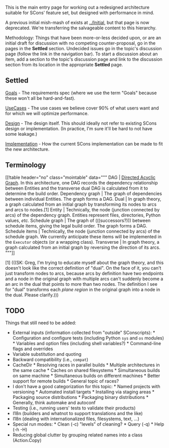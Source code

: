 
This is the main entry page for working out a redesigned architecture suitable for SCons' feature set, but designed with performance in mind. 

A previous initial mish-mash of exists at [../Initial](DeveloperGuide/ReArchitecture/Initial), but that page is now deprecated.  We're transferring the salvageable content to this hierarchy. 

Methodology:  Things that have been more-or-less decided upon, or are an initial draft for discussion with no competing counter-proposal, go in the pages in the **Settled** section.  Undecided issues go in the topic's discussion page (follow the link in the navigation bar).  To start a discussion about an item, add a section to the topic's discussion page and link to the discussion section from its location in the appropriate **Settled** page. 


## Settled

[Goals](DeveloperGuide/ReArchitecture/Goals) - The requirements spec (where we use the term "Goals" because these won't all be hard-and-fast). 

[UseCases](DeveloperGuide/ReArchitecture/UseCases) - The use cases we believe cover 90% of what users want and for which we will optimize performance. 

[Design](DeveloperGuide/ReArchitecture/Design) - The design itself.  This should ideally not refer to existing SCons design or implementation.  (In practice, I'm sure it'll be hard to not have some leakage.) 

[Implementation](DeveloperGuide/ReArchitecture/Implementation) - How the current SCons implementation can be made to fit the new architecture. 


## Terminology
[[!table header="no" class="mointable" data="""
 DAG  |  [Directed Acyclic Graph](http://en.wikipedia.org/wiki/Directed_acyclic_graph).  In this architecture, one DAG records the dependency relationship between Entities and the transverse dual DAG is calculated from it to determine the build order. 
 Dependency graph  |  The graph of dependencies between individual Entities.  The graph forms a DAG. 
 Dual  |  In graph theory, a graph calculated from an initial graph by transforming its nodes to arcs and arcs to nodes.[1] 
 Entity  |  Technically, the node (junction connected by arcs) of the dependency graph.  Entities represent files, directories, Python values, _etc._ 
 Schedule graph  |  The graph of (((successors?))) between schedule items, giving the legal build order.  The graph forms a DAG. 
 Schedule items  |  Technically, the node (junction connected by arcs) of the schedule graph.  We currently anticipate these items will be implemented in the `Executor` objects (or a wrapping class). 
 Transverse  |  In graph theory, a graph calculated from an initial graph by reversing the direction of its arcs. 
"""]]

[1] (((SK:  Greg, I'm trying to educate myself about the graph theory, and this doesn't look like the correct definition of "dual".  On the face of it, you can't just transform nodes to arcs, because arcs by definition have two endpoints and a node in the original graph with multiple arcs can't suddenly become a an arc in the dual that points to more than two nodes.  The definition I see for "dual" transforms each _plane region_ in the original graph into a node in the dual.  Please clarify.)))  

<a name="TODO"></a> 
## TODO

Things that still need to be added: 

   * External inputs (information collected from "outside" SConscripts): 
         * Configuration and configure tests (including Python `sys` and `os` modules) 
         * Variables and option files (including shell variables?) 
         * Command-line flags and overrides 
   * Variable substitution and quoting 
   * Backward compatibility (i.e., `compat`) 
   * CacheDir 
         * Resolving races in parallel builds 
         * Multiple architectures in the same cache 
         * Caches on shared filesystems 
               * Simultaneous builds on same machine 
               * Simultaneous builds on different machines 
         * Better support for remote builds 
         * General topic of races? 
   * I don't have a good categorization for this topic: 
         * Named projects with versioning 
         * Automated install targets 
         * Installing via staging areas 
         * Packaging source distributions 
         * Packaging binary distributions 
         * Generally, think automake and autoconf 
   * Testing (i.e., running users' tests to validate their products) 
   * I18n (builders and whatnot to support translations and the like) 
   * I18n (dealing with internationalized files, filesystems, text, ...) 
   * Special run modes: 
         * Clean (-c) "levels" of cleaning? 
         * Query (-q) 
         * Help (-h -H) 
   * Reducing global clutter by grouping related names into a class (Action.Copy) 